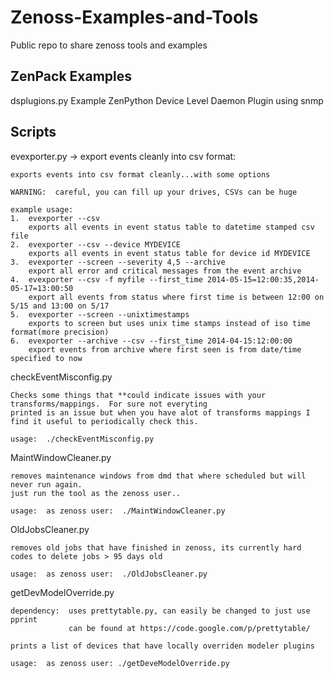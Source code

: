 Zenoss-Examples-and-Tools
=========================

Public repo to share zenoss tools and examples

ZenPack Examples
----------------

dsplugions.py Example ZenPython Device Level Daemon Plugin using snmp


Scripts
-------

evexporter.py -> export events cleanly into csv format:
    
    exports events into csv format cleanly...with some options
    
    WARNING:  careful, you can fill up your drives, CSVs can be huge
    
    example usage:
    1.  evexporter --csv
        exports all events in event status table to datetime stamped csv file
    2.  evexporter --csv --device MYDEVICE
        exports all events in event status table for device id MYDEVICE
    3.  evexporter --screen --severity 4,5 --archive
        export all error and critical messages from the event archive
    4.  evexporter --csv -f myfile --first_time 2014-05-15=12:00:35,2014-05-17=13:00:50
        export all events from status where first time is between 12:00 on 5/15 and 13:00 on 5/17
    5.  evexporter --screen --unixtimestamps
        exports to screen but uses unix time stamps instead of iso time format(more precision)
    6.  evexporter --archive --csv --first_time 2014-04-15:12:00:00
        export events from archive where first seen is from date/time specified to now
        
checkEventMisconfig.py

    Checks some things that **could indicate issues with your transforms/mappings.  For sure not everyting
    printed is an issue but when you have alot of transforms mappings I find it useful to periodically check this.
    
    usage:  ./checkEventMisconfig.py
    
MaintWindowCleaner.py

    removes maintenance windows from dmd that where scheduled but will never run again.  
    just run the tool as the zenoss user..

    usage:  as zenoss user:  ./MaintWindowCleaner.py

OldJobsCleaner.py

    removes old jobs that have finished in zenoss, its currently hard codes to delete jobs > 95 days old

    usage:  as zenoss user:  ./OldJobsCleaner.py

getDevModelOverride.py

    dependency:  uses prettytable.py, can easily be changed to just use pprint
                 can be found at https://code.google.com/p/prettytable/

    prints a list of devices that have locally overriden modeler plugins

    usage:  as zenoss user: ./getDeveModelOverride.py
